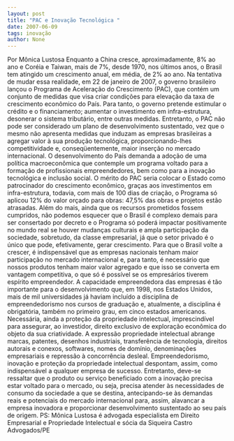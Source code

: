 ```yaml
---
layout: post
title: "PAC e Inovação Tecnológica "
date: 2007-06-09
tags: inovação
author: None
---
```

Por M&ocirc;nica Lustosa 
Enquanto a China cresce, aproximadamente, 8% ao ano e Cor&eacute;ia e Taiwan, mais de 7%, desde 1970, nos &uacute;ltimos anos, o Brasil tem atingido um crescimento anual, em m&eacute;dia, de 2% ao ano. Na tentativa de mudar essa realidade, em 22 de janeiro de 2007, o governo brasileiro lan&ccedil;ou o Programa de Acelera&ccedil;&atilde;o do Crescimento (PAC), que cont&eacute;m um conjunto de medidas que visa criar condi&ccedil;&otilde;es para eleva&ccedil;&atilde;o da taxa de crescimento econ&ocirc;mico do Pa&iacute;s. Para tanto, o governo pretende estimular o cr&eacute;dito e o financiamento; aumentar o investimento em infra-estrutura, desonerar o sistema tribut&aacute;rio, entre outras medidas. 
Entretanto, o PAC n&atilde;o pode ser considerado um plano de desenvolvimento sustentado, vez que o mesmo n&atilde;o apresenta medidas que induzam as empresas brasileiras a agregar valor &agrave; sua produ&ccedil;&atilde;o tecnol&oacute;gica, proporcionando-lhes competitividade e, conseq&uuml;entemente, maior inser&ccedil;&atilde;o no mercado internacional. O desenvolvimento do Pa&iacute;s demanda a ado&ccedil;&atilde;o de uma pol&iacute;tica macroecon&ocirc;mica que contemple um programa voltado para a forma&ccedil;&atilde;o de profissionais empreendedores, bem como para a inova&ccedil;&atilde;o tecnol&oacute;gica e inclus&atilde;o social. 
O m&eacute;rito do PAC seria colocar o Estado como patrocinador do crescimento econ&ocirc;mico, gra&ccedil;as aos investimentos em infra-estrutura, todavia, com mais de 100 dias de cria&ccedil;&atilde;o, o Programa s&oacute; aplicou 12% do valor or&ccedil;ado para obras: 47,5% das obras e projetos est&atilde;o atrasadas. Al&eacute;m do mais, ainda que os recursos prometidos fossem cumpridos, n&atilde;o podemos esquecer que o Brasil &eacute; complexo demais para ser consertado por decreto e o Programa s&oacute; poder&aacute; impactar positivamente no mundo real se houver mudan&ccedil;as culturais e ampla participa&ccedil;&atilde;o da sociedade, sobretudo, da classe empresarial, j&aacute; que o setor privado &eacute; o &uacute;nico que pode, efetivamente, gerar crescimento. 
Para que o Brasil volte a crescer, &eacute; indispens&aacute;vel que as empresas nacionais tenham maior participa&ccedil;&atilde;o no mercado internacional e, para tanto, &eacute; necess&aacute;rio que nossos produtos tenham maior valor agregado e que isso se converta em vantagem competitiva, o que s&oacute; &eacute; poss&iacute;vel se os empres&aacute;rios tiverem esp&iacute;rito empreendedor. 
A capacidade empreendedora das empresas &eacute; t&atilde;o importante para o desenvolvimento que, em 1998, nos Estados Unidos, mais de mil universidades j&aacute; haviam inclu&iacute;do a disciplina de empreendedorismo nos cursos de gradua&ccedil;&atilde;o e, atualmente, a disciplina &eacute; obrigat&oacute;ria, tamb&eacute;m no primeiro grau, em cinco estados americanos. 
Necess&aacute;ria, ainda a prote&ccedil;&atilde;o da propriedade intelectual, imprescind&iacute;vel para assegurar, ao investidor, direito exclusivo de explora&ccedil;&atilde;o econ&ocirc;mica do objeto da sua criatividade. A express&atilde;o propriedade intelectual abrange marcas, patentes, desenhos industriais, transfer&ecirc;ncia de tecnologia, direitos autorais e conexos, softwares, nomes de dom&iacute;nio, denomina&ccedil;&otilde;es empresariais e repress&atilde;o &agrave; concorr&ecirc;ncia desleal. 
Empreendedorismo, inova&ccedil;&atilde;o e prote&ccedil;&atilde;o da propriedade intelectual despontam, assim, como indispens&aacute;vel a qualquer empresa de sucesso. Entretanto, deve-se ressaltar que o produto ou servi&ccedil;o beneficiado com a inova&ccedil;&atilde;o precisa estar voltado para o mercado, ou seja, precisa atender &agrave;s necessidades de consumo da sociedade a que se destina, antecipando-se &agrave;s demandas reais e potenciais do mercado internacional para, assim, alavancar a empresa inovadora e proporcionar desenvolvimento sustentado ao seu pa&iacute;s de origem. 
PS: M&ocirc;nica Lustosa &eacute; advogada especialista em Direito Empresarial e Propriedade Intelectual e s&oacute;cia da Siqueira Castro Advogados/PE  
